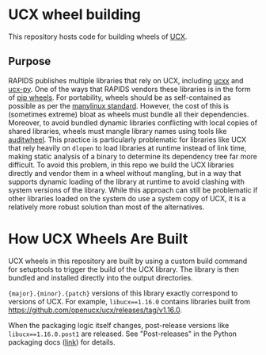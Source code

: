 # UCX wheel building

This repository hosts code for building wheels of [UCX](https://github.com/openucx/ucx/).

## Purpose 
RAPIDS publishes multiple libraries that rely on UCX, including [ucxx](https://github.com/rapidsai/ucxx/) and [ucx-py](https://github.com/rapidsai/ucx-py).
One of the ways that RAPIDS vendors these libraries is in the form of [pip wheels](https://packaging.python.org/en/latest/specifications/binary-distribution-format/).
For portability, wheels should be as self-contained as possible as per the [manylinux standard](https://peps.python.org/pep-0513/).
However, the cost of this is (sometimes extreme) bloat as wheels must bundle all their dependencies.
Moreover, to avoid bundled dynamic libraries conflicting with local copies of shared libraries, wheels must mangle library names using tools like [auditwheel](https://github.com/pypa/auditwheel).
This practice is particularly problematic for libraries like UCX that rely heavily on `dlopen` to load libraries at runtime instead of link time, making static analysis of a binary to determine its dependency tree far more difficult.
To avoid this problem, in this repo we build the UCX libraries directly and vendor them in a wheel without mangling, but in a way that supports dynamic loading of the library at runtime to avoid clashing with system versions of the library.
While this approach can still be problematic if other libraries loaded on the system do use a system copy of UCX, it is a relatively more robust solution than most of the alternatives.

# How UCX Wheels Are Built

UCX wheels in this repository are built by using a custom build command for setuptools to trigger the build of the UCX library.
The library is then bundled and installed directly into the output directories.

`{major}.{minor}.{patch}` versions of this library exactly correspond to versions of UCX.
For example, `libucx==1.16.0` contains libraries built from https://github.com/openucx/ucx/releases/tag/v1.16.0.

When the packaging logic itself changes, post-release versions like `libucx==1.16.0.post1` are released.
See "Post-releases" in the Python packaging docs ([link](https://packaging.python.org/en/latest/specifications/version-specifiers/#post-releases)) for details.
